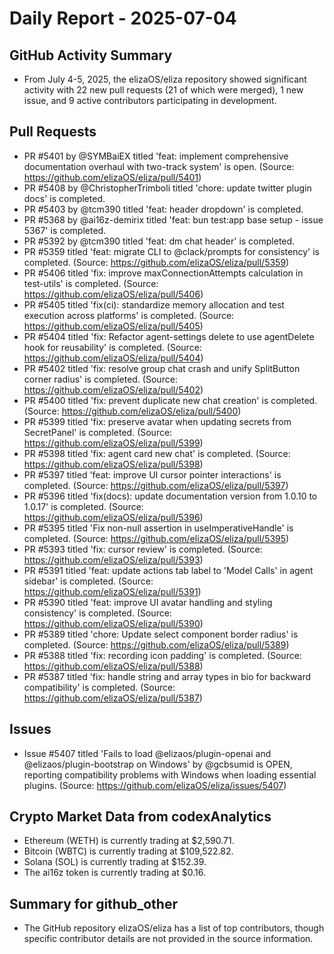 # Daily Report - 2025-07-04

## GitHub Activity Summary
- From July 4-5, 2025, the elizaOS/eliza repository showed significant activity with 22 new pull requests (21 of which were merged), 1 new issue, and 9 active contributors participating in development.

## Pull Requests
- PR #5401 by @SYMBaiEX titled 'feat: implement comprehensive documentation overhaul with two-track system' is open. (Source: https://github.com/elizaOS/eliza/pull/5401)
- PR #5408 by @ChristopherTrimboli titled 'chore: update twitter plugin docs' is completed.
- PR #5403 by @tcm390 titled 'feat: header dropdown' is completed.
- PR #5368 by @ai16z-demirix titled 'feat: bun test:app base setup - issue 5367' is completed.
- PR #5392 by @tcm390 titled 'feat: dm chat header' is completed.
- PR #5359 titled 'feat: migrate CLI to @clack/prompts for consistency' is completed. (Source: https://github.com/elizaOS/eliza/pull/5359)
- PR #5406 titled 'fix: improve maxConnectionAttempts calculation in test-utils' is completed. (Source: https://github.com/elizaOS/eliza/pull/5406)
- PR #5405 titled 'fix(ci): standardize memory allocation and test execution across platforms' is completed. (Source: https://github.com/elizaOS/eliza/pull/5405)
- PR #5404 titled 'fix: Refactor agent-settings delete to use agentDelete hook for reusability' is completed. (Source: https://github.com/elizaOS/eliza/pull/5404)
- PR #5402 titled 'fix: resolve group chat crash and unify SplitButton corner radius' is completed. (Source: https://github.com/elizaOS/eliza/pull/5402)
- PR #5400 titled 'fix: prevent duplicate new chat creation' is completed. (Source: https://github.com/elizaOS/eliza/pull/5400)
- PR #5399 titled 'fix: preserve avatar when updating secrets from SecretPanel' is completed. (Source: https://github.com/elizaOS/eliza/pull/5399)
- PR #5398 titled 'fix: agent card new chat' is completed. (Source: https://github.com/elizaOS/eliza/pull/5398)
- PR #5397 titled 'feat: improve UI cursor pointer interactions' is completed. (Source: https://github.com/elizaOS/eliza/pull/5397)
- PR #5396 titled 'fix(docs): update documentation version from 1.0.10 to 1.0.17' is completed. (Source: https://github.com/elizaOS/eliza/pull/5396)
- PR #5395 titled 'Fix non-null assertion in useImperativeHandle' is completed. (Source: https://github.com/elizaOS/eliza/pull/5395)
- PR #5393 titled 'fix: cursor review' is completed. (Source: https://github.com/elizaOS/eliza/pull/5393)
- PR #5391 titled 'feat: update actions tab label to 'Model Calls' in agent sidebar' is completed. (Source: https://github.com/elizaOS/eliza/pull/5391)
- PR #5390 titled 'feat: improve UI avatar handling and styling consistency' is completed. (Source: https://github.com/elizaOS/eliza/pull/5390)
- PR #5389 titled 'chore: Update select component border radius' is completed. (Source: https://github.com/elizaOS/eliza/pull/5389)
- PR #5388 titled 'fix: recording icon padding' is completed. (Source: https://github.com/elizaOS/eliza/pull/5388)
- PR #5387 titled 'fix: handle string and array types in bio for backward compatibility' is completed. (Source: https://github.com/elizaOS/eliza/pull/5387)

## Issues
- Issue #5407 titled 'Fails to load @elizaos/plugin-openai and @elizaos/plugin-bootstrap on Windows' by @gcbsumid is OPEN, reporting compatibility problems with Windows when loading essential plugins. (Source: https://github.com/elizaOS/eliza/issues/5407)

## Crypto Market Data from codexAnalytics
- Ethereum (WETH) is currently trading at $2,590.71.
- Bitcoin (WBTC) is currently trading at $109,522.82.
- Solana (SOL) is currently trading at $152.39.
- The ai16z token is currently trading at $0.16.

## Summary for github_other
- The GitHub repository elizaOS/eliza has a list of top contributors, though specific contributor details are not provided in the source information.